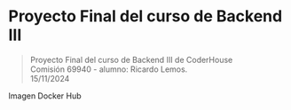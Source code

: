 # Proyecto Final del curso de Backend III

> Proyecto Final del curso de Backend III de CoderHouse<br>
Comisión 69940 - alumno: Ricardo Lemos.<br>
15/11/2024<br>

Imagen Docker Hub

